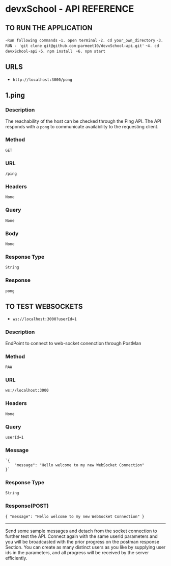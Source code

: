 # devxSchool - API REFERENCE 
## TO RUN THE APPLICATION 
-`Run following commands`
-`1. open terminal`
-`2. cd your_own_directory`
-`3. RUN - 'git clone git@github.com:parmeet10/devxSchool-api.git'`
-`4. cd devxSchool-api`
-`5. npm install `
-`6. npm start`


## URLS
 - `http://localhost:3000/pong`
 
 ## 1.ping

 ### Description 

 The reachability of the host can be checked through the Ping API. The API responds with a `pong` to communicate availability to the requesting client.

 ### Method

`GET`

### URL

`/ping`

### Headers

`None`

### Query

`None`

### Body

`None`

### Response Type

`String`

### Response

```
pong
```

## TO TEST WEBSOCKETS

 - `ws://localhost:3000?userId=1`
 
 ### Description 

 EndPoint to connect to web-socket conenction through PostMan

 ### Method

`RAW`

### URL

`ws://localhost:3000`

### Headers

`None`

### Query

`userId=1`

### Message
```
`{
    "message": "Hello welcome to my new WebSocket Connection"
}`
```
### Response Type

`String`

### Response(POST)

```
{ "message": "Hello welcome to my new WebSocket Connection" }
```

________

Send some sample messages and detach from the socket connection to further test the API. Connect again with the same userId parameters and you will be broadcasted with the prior progress on the postman response Section.
You can create as many distinct users as you like by supplying user ids in the parameters, and all progress will be received by the server efficiently.
